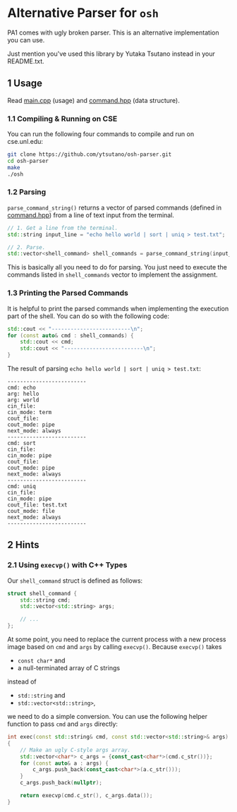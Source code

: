 # Alternative Parser for `osh`

PA1 comes with ugly broken parser. This is an alternative implementation you
can use.

Just mention you've used this library by Yutaka Tsutano instead in your
README.txt.

## 1 Usage

Read [main.cpp](main.cpp) (usage) and [command.hpp](command.hpp) (data
structure).

### 1.1 Compiling & Running on CSE

You can run the following four commands to compile and run on cse.unl.edu:

```sh
git clone https://github.com/ytsutano/osh-parser.git
cd osh-parser
make
./osh
```

### 1.2 Parsing

`parse_command_string()` returns a vector of parsed commands (defined in
[command.hpp](command.hpp)) from a line of text input from the terminal.

```cpp
// 1. Get a line from the terminal.
std::string input_line = "echo hello world | sort | uniq > test.txt";

// 2. Parse.
std::vector<shell_command> shell_commands = parse_command_string(input_line);
```

This is basically all you need to do for parsing. You just need to execute the
commands listed in `shell_commands` vector to implement the assignment.

### 1.3 Printing the Parsed Commands

It is helpful to print the parsed commands when implementing the execution part
of the shell. You can do so with the following code:

```cpp
std::cout << "-------------------------\n";
for (const auto& cmd : shell_commands) {
    std::cout << cmd;
    std::cout << "-------------------------\n";
}
```

The result of parsing `echo hello world | sort | uniq > test.txt`:

```text
-------------------------
cmd: echo
arg: hello
arg: world
cin_file:
cin_mode: term
cout_file:
cout_mode: pipe
next_mode: always
-------------------------
cmd: sort
cin_file:
cin_mode: pipe
cout_file:
cout_mode: pipe
next_mode: always
-------------------------
cmd: uniq
cin_file:
cin_mode: pipe
cout_file: test.txt
cout_mode: file
next_mode: always
-------------------------
```

## 2 Hints

### 2.1 Using `execvp()` with C++ Types

Our `shell_command` struct is defined as follows:

```cpp
struct shell_command {
    std::string cmd;
    std::vector<std::string> args;

    // ...
};
```

At some point, you need to replace the current process with a new process image
based on `cmd` and `args` by calling `execvp()`. Because `execvp()` takes

- `const char*` and
- a null-terminated array of C strings

instead of

- `std::string` and
- `std::vector<std::string>`,

we need to do a simple conversion. You can use the following helper function to
pass `cmd` and `args` directly:

```cpp
int exec(const std::string& cmd, const std::vector<std::string>& args)
{
    // Make an ugly C-style args array.
    std::vector<char*> c_args = {const_cast<char*>(cmd.c_str())};
    for (const auto& a : args) {
        c_args.push_back(const_cast<char*>(a.c_str()));
    }
    c_args.push_back(nullptr);

    return execvp(cmd.c_str(), c_args.data());
}
```

